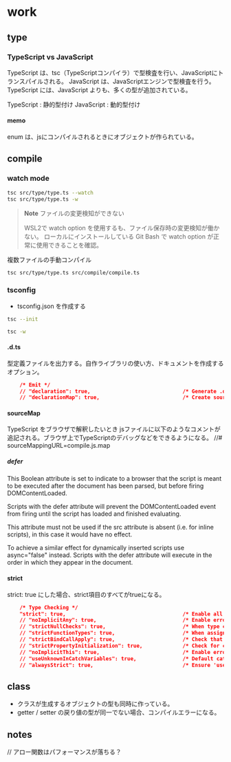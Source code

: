 # work

## type

### TypeScript vs JavaScript

TypeScript は、tsc（TypeScriptコンパイラ）で型検査を行い、JavaScriptにトランスパイルされる。
JavaScript は、JavaScriptエンジンで型検査を行う。
TypeScript には、JavaScript よりも、多くの型が追加されている。

TypeScript : 静的型付け
JavaScript : 動的型付け

#### memo
enum は、jsにコンパイルされるときにオブジェクトが作られている。


## compile

### watch mode

```sh
tsc src/type/type.ts --watch
tsc src/type/type.ts -w
```

> **Note** ファイルの変更検知ができない
>
> WSL2で watch option を使用するも、ファイル保存時の変更検知が働かない。
> ローカルにインストールしている Git Bash で watch option が正常に使用できることを確認。


複数ファイルの手動コンパイル

```sh
tsc src/type/type.ts src/compile/compile.ts
```


### tsconfig

- tsconfig.json を作成する

```sh
tsc --init
```

```sh
tsc -w
```


#### .d.ts

型定義ファイルを出力する。自作ライブラリの使い方、ドキュメントを作成するオプション。

```json
    /* Emit */
    // "declaration": true,                              /* Generate .d.ts files from TypeScript and JavaScript files in your project. */
    // "declarationMap": true,                           /* Create sourcemaps for d.ts files. */
```

#### sourceMap

TypeScript をブラウザで解釈したいとき
jsファイルに以下のようなコメントが追記される。ブラウザ上でTypeScriptのデバッグなどをできるようになる。
//# sourceMappingURL=compile.js.map

##### defer
This Boolean attribute is set to indicate to a browser that the script is meant to be executed after the document has been parsed, but before firing DOMContentLoaded.

Scripts with the defer attribute will prevent the DOMContentLoaded event from firing until the script has loaded and finished evaluating.

This attribute must not be used if the src attribute is absent (i.e. for inline scripts), in this case it would have no effect.

To achieve a similar effect for dynamically inserted scripts use async="false" instead. Scripts with the defer attribute will execute in the order in which they appear in the document.

#### strict

strict: true にした場合、strict項目のすべてがtrueになる。

```json
    /* Type Checking */
    "strict": true,                                      /* Enable all strict type-checking options. */
    // "noImplicitAny": true,                            /* Enable error reporting for expressions and declarations with an implied 'any' type. */
    // "strictNullChecks": true,                         /* When type checking, take into account 'null' and 'undefined'. */
    // "strictFunctionTypes": true,                      /* When assigning functions, check to ensure parameters and the return values are subtype-compatible. */
    // "strictBindCallApply": true,                      /* Check that the arguments for 'bind', 'call', and 'apply' methods match the original function. */
    // "strictPropertyInitialization": true,             /* Check for class properties that are declared but not set in the constructor. */
    // "noImplicitThis": true,                           /* Enable error reporting when 'this' is given the type 'any'. */
    // "useUnknownInCatchVariables": true,               /* Default catch clause variables as 'unknown' instead of 'any'. */
    // "alwaysStrict": true,                             /* Ensure 'use strict' is always emitted. */
```

## class

- クラスが生成するオブジェクトの型も同時に作っている。
- getter / setter の戻り値の型が同一でない場合、コンパイルエラーになる。


## notes
// アロー関数はパフォーマンスが落ちる？
